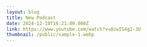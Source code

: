 ```yaml
---
layout: blog
title: New Podcast
date: 2024-12-10T16:21:00.000Z
link: https://www.youtube.com/watch?v=8cwIS4g2-JU
thumbnail: /public/sample-1.webp
---
```


